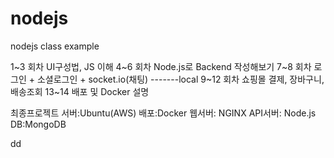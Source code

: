 # nodejs
nodejs class example

1~3 회차 UI구성법, JS 이해
4~6 회차 Node.js로 Backend 작성해보기
7~8 회차 로그인 + 소셜로그인 + socket.io(채팅)
-------local
9~12 회차 쇼핑몰 결제, 장바구니, 배송조회
13~14 배포 및 Docker 설명

최종프로젝트
서버:Ubuntu(AWS)
배포:Docker
웹서버: NGINX
API서버: Node.js
DB:MongoDB

dd
